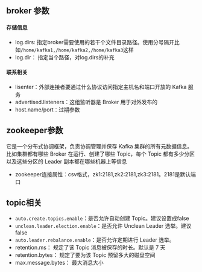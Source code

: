 ## broker 参数

#### 存储信息

+ log.dirs: 指定broker需要使用的若干个文件目录路径。使用分号隔开比如`/home/kafka1,/home/kafka2,/home/kafka3`这样
+ log.dir： 指定当个路径，对log.dirs的补充

#### 联系相关

+ lisenter：外部连接者要通过什么协议访问指定主机名和端口开放的 Kafka 服务
+ advertised.listeners：这组监听器是 Broker 用于对外发布的
+ host.name/port：过期参数

## zookeeper参数

它是一个分布式协调框架，负责协调管理并保存 Kafka 集群的所有元数据信息。比如集群都有哪些 Broker 在运行、创建了哪些 Topic，每个 Topic 都有多少分区以及这些分区的 Leader 副本都在哪些机器上等信息

+ zookeeper连接属性：csv格式，zk1:2181,zk2:2181,zk3:2181。2181是默认端口



## topic相关

- `auto.create.topics.enable`：是否允许自动创建 Topic。建议设置成false
- `unclean.leader.election.enable`：是否允许 Unclean Leader 选举。建议false
- `auto.leader.rebalance.enable`：是否允许定期进行 Leader 选举。
- retention.ms： 规定了该 Topic 消息被保存的时长。默认是 7 天
- retention.bytes： 规定了要为该 Topic 预留多大的磁盘空间
- max.message.bytes： 最大消息大小

